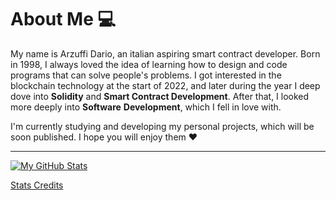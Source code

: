 # About Me 💻

My name is Arzuffi Dario, an italian aspiring smart contract developer. Born in 1998, I always loved the idea of learning how to design and code programs that can solve people's problems. I got interested in the blockchain technology at the start of 2022, and later during the year I deep dove into **Solidity** and **Smart Contract Development**. After that, I looked more deeply into **Software** **Development**, which I fell in love with.

I'm currently studying and developing my personal projects, which will be soon published. I hope you will enjoy them ❤️

---

[![My GitHub Stats](https://github-readme-stats.vercel.app/api?username=Fendross&show_icons=true&theme=transparent&hide_border=true&title_color=bfee90&text_color=90ee90&icon_color=90eebf)](https://github.com/anuraghazra/github-readme-stats)

[Stats Credits](https://github.com/anuraghazra/github-readme-stats)


